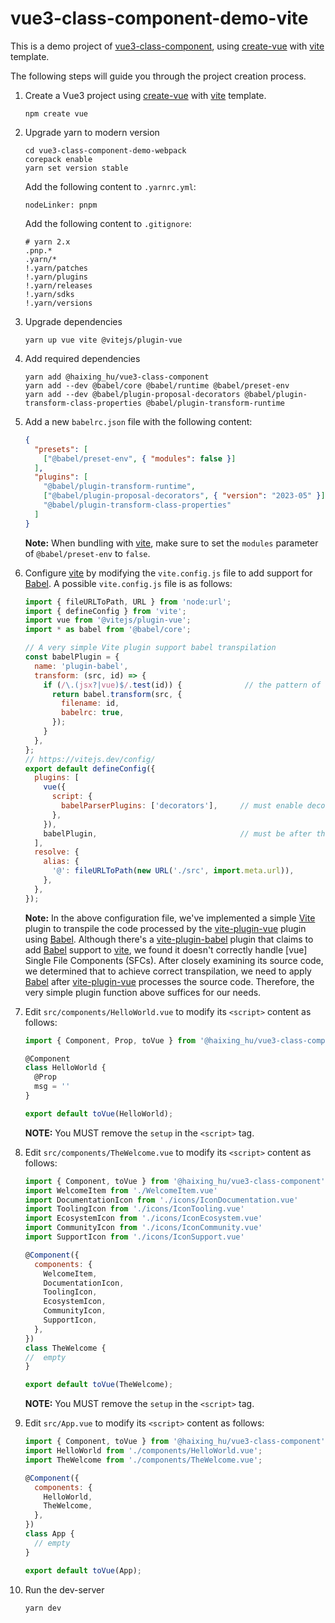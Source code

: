 # vue3-class-component-demo-vite

This is a demo project of [vue3-class-component], using [create-vue] with [vite]
template.

The following steps will guide you through the project creation process.

1.  Create a Vue3 project using [create-vue] with [vite] template.
    ```shell
    npm create vue
    ```

2.  Upgrade yarn to modern version
    ```shell
    cd vue3-class-component-demo-webpack
    corepack enable
    yarn set version stable
    ```
    Add the following content to `.yarnrc.yml`:
    ```
    nodeLinker: pnpm
    ```
    Add the following content to `.gitignore`:
    ```
    # yarn 2.x
    .pnp.*
    .yarn/*
    !.yarn/patches
    !.yarn/plugins
    !.yarn/releases
    !.yarn/sdks
    !.yarn/versions
    ```

3.  Upgrade dependencies
    ```shell
    yarn up vue vite @vitejs/plugin-vue
    ```

4.  Add required dependencies
    ```shell
    yarn add @haixing_hu/vue3-class-component
    yarn add --dev @babel/core @babel/runtime @babel/preset-env
    yarn add --dev @babel/plugin-proposal-decorators @babel/plugin-transform-class-properties @babel/plugin-transform-runtime
    ```

5.  Add a new `babelrc.json` file with the following content:
    ```json
    {
      "presets": [
        ["@babel/preset-env", { "modules": false }]
      ],
      "plugins": [
        "@babel/plugin-transform-runtime",
        ["@babel/plugin-proposal-decorators", { "version": "2023-05" }],
        "@babel/plugin-transform-class-properties"
      ]
    }
    ```
    **Note:** When bundling with [vite], make sure to set the `modules` parameter
    of `@babel/preset-env` to `false`.

6.  Configure [vite] by modifying the `vite.config.js` file to add support for
    [Babel]. A possible `vite.config.js` file is as follows:
    ```js
    import { fileURLToPath, URL } from 'node:url';
    import { defineConfig } from 'vite';
    import vue from '@vitejs/plugin-vue';
    import * as babel from '@babel/core';
    
    // A very simple Vite plugin support babel transpilation
    const babelPlugin = {
      name: 'plugin-babel',
      transform: (src, id) => {
        if (/\.(jsx?|vue)$/.test(id)) {              // the pattern of the file to handle
          return babel.transform(src, {
            filename: id,
            babelrc: true,
          });
        }
      },
    };
    // https://vitejs.dev/config/
    export default defineConfig({
      plugins: [
        vue({
          script: {
            babelParserPlugins: ['decorators'],     // must enable decorators support
          },
        }),
        babelPlugin,                                // must be after the vue plugin
      ],
      resolve: {
        alias: {
          '@': fileURLToPath(new URL('./src', import.meta.url)),
        },
      },
    });
    ```
    **Note:** In the above configuration file, we've implemented a simple [Vite]
    plugin to transpile the code processed by the [vite-plugin-vue] plugin using
    [Babel]. Although there's a [vite-plugin-babel] plugin that claims to add
    [Babel] support to [vite], we found it doesn't correctly handle [vue] Single
    File Components (SFCs). After closely examining its source code, we
    determined that to achieve correct transpilation, we need to apply [Babel]
    after [vite-plugin-vue] processes the source code. Therefore, the very
    simple plugin function above suffices for our needs.

7.  Edit `src/components/HelloWorld.vue` to modify its `<script>` content as follows:
    ```javascript
    import { Component, Prop, toVue } from '@haixing_hu/vue3-class-component';

    @Component
    class HelloWorld {
      @Prop
      msg = ''
    }

    export default toVue(HelloWorld);
    ```
    **NOTE:** You MUST remove the `setup` in the `<script>` tag.

8.  Edit `src/components/TheWelcome.vue` to modify its `<script>` content as follows:
    ```javascript
    import { Component, toVue } from '@haixing_hu/vue3-class-component';
    import WelcomeItem from './WelcomeItem.vue'
    import DocumentationIcon from './icons/IconDocumentation.vue'
    import ToolingIcon from './icons/IconTooling.vue'
    import EcosystemIcon from './icons/IconEcosystem.vue'
    import CommunityIcon from './icons/IconCommunity.vue'
    import SupportIcon from './icons/IconSupport.vue'
    
    @Component({
      components: {
        WelcomeItem,
        DocumentationIcon,
        ToolingIcon,
        EcosystemIcon,
        CommunityIcon,
        SupportIcon,
      },
    })
    class TheWelcome {
    //  empty
    }
    
    export default toVue(TheWelcome);
    ```
    **NOTE:** You MUST remove the `setup` in the `<script>` tag.
9.  Edit `src/App.vue` to modify its `<script>` content as follows:
    ```javascript
    import { Component, toVue } from '@haixing_hu/vue3-class-component';
    import HelloWorld from './components/HelloWorld.vue';
    import TheWelcome from './components/TheWelcome.vue';

    @Component({
      components: {
        HelloWorld,
        TheWelcome,
      },
    })
    class App {
      // empty
    }

    export default toVue(App);
    ```

10. Run the dev-server
    ```shell
    yarn dev
    ```

[vue3-class-component]: https://github.com/Haixing-Hu/vue3-class-component
[create-vue]: https://github.com/vuejs/create-vue
[vite]: https://vitejs.dev/
[Babel]: https://babeljs.io/
[vite-plugin-vue]: https://www.npmjs.com/package/@vitejs/plugin-vue
[vite-plugin-babel]: https://www.npmjs.com/package/vite-plugin-babel
